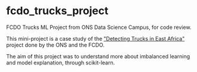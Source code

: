 # fcdo_trucks_project
FCDO Trucks ML Project from ONS Data Science Campus, for code review.

This mini-project is a case study of the ["Detecting Trucks in East Africa"](https://datasciencecampus.ons.gov.uk/detecting-trucks-in-east-africa/) project done by the ONS and the FCDO.

The aim of this project was to understand more about imbalanced learning and model explanation, through scikit-learn.